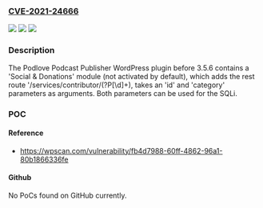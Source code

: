 ### [CVE-2021-24666](https://cve.mitre.org/cgi-bin/cvename.cgi?name=CVE-2021-24666)
![](https://img.shields.io/static/v1?label=Product&message=Podlove%20Podcast%20Publisher&color=blue)
![](https://img.shields.io/static/v1?label=Version&message=3.5.6%3C%203.5.6%20&color=brighgreen)
![](https://img.shields.io/static/v1?label=Vulnerability&message=CWE-89%20SQL%20Injection&color=brighgreen)

### Description

The Podlove Podcast Publisher WordPress plugin before 3.5.6 contains a 'Social & Donations' module (not activated by default), which adds the rest route '/services/contributor/(?P<id>[\d]+), takes an 'id' and 'category' parameters as arguments. Both parameters can be used for the SQLi.

### POC

#### Reference
- https://wpscan.com/vulnerability/fb4d7988-60ff-4862-96a1-80b1866336fe

#### Github
No PoCs found on GitHub currently.

